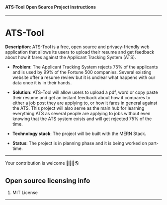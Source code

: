 #### ATS-Tool Open Source Project Instructions

----

# ATS-Tool

**Description**:  ATS-Tool is a free, open source and privacy-friendly web application that allows its users to upload their resume and get feedback about how it fares against the Applicant Tracking System (ATS).
  - **Problem**: The Applicant Tracking System rejects 75% of the applicants and is used by 99% of the Fortune 500 companies. Several existing website offer a resume review but it is unclear what happens with our data once it is in their hands. 
  - **Solution**: ATS-Tool will allow users to upload a pdf, word or copy paste their resume and get an instant feedback about how it compares to either a job post they are applying to, or how it fares in general against the ATS. This project will also serve as the main hub for learning everything ATS as several people are applying to jobs without even knowing that the ATS system exists and will get rejected 75% of the time.

  - **Technology stack**: The project will be built with the MERN Stack.
  - **Status**:  The project is in planning phase and it is being worked on part-time. 

----
Your contribution is welcome 🤝🧑‍💻🌎

## Open source licensing info
1. MIT License
----